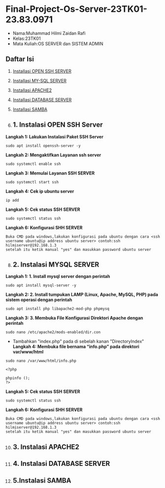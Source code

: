 # Final-Project-Os-Server-23TK01-23.83.0971
- Nama:Muhammad Hilmi Zaidan Rafi
- Kelas:23TK01
- Mata Kuliah:OS SERVER dan SISTEM ADMIN

## Daftar Isi
1. [Installasi OPEN SSH SERVER](#1.-Installasi-OPEN-SSH-SERVER)
2. [Installasi MY-SQL SERVER](#2.-Installasi-MY-SQL-SERVER)
3. [Installasi APACHE2](#3.-Installasi-APACHE2)
4. [Installasi DATABASE SERVER](#4.-Installasi-DATABASE-SERVER)
5. [Installasi SAMBA](#5.-Installasi-SAMBA)

6. ## 1. Instalasi OPEN SSH Server
**Langkah 1: Lakukan Instalasi Paket SSH Server**

```
sudo apt install openssh-server -y
```
**Langkah 2: Mengaktifkan Layanan ssh server**
```
sudo systemctl enable ssh
```
**Langkah 3: Memulai Layanan SSH SERVER**

```
sudo systemctl start ssh
```
**Langkah 4: Cek ip ubuntu server**
```
ip add
```
**Langkah 5: Cek status SSH SERVER**

```
sudo systemctl status ssh
```
**Langkah 6: Konfigurasi SHH SERVER**
```
Buka CMD pada windows,lakukan konfigurasi pada ubuntu dengan cara <ssh username ubuntu@ip address ubuntu server> contoh:ssh hilmiserver@192.168.1.3
setelah itu ketik manual "yes" dan masukkan password ubuntu server
```

8. ## 2. Instalasi MYSQL SERVER
 **Langkah 1: 1.	Install mysql server dengan perintah**

```
sudo apt install mysql-server -y
```
**Langkah 2: 2.	Install tumpukan LAMP (Linux, Apache, MySQL, PHP) pada sistem operasi dengan perintah**
```
sudo apt install php libapache2-mod-php phpmysq
```
**Langkah 3: 3.	Membuka File Konfigurasi Direktori Apache dengan perintah**

```
sudo nano /etc/apache2/mods-enabled/dir.con
```
- Tambahkan "index.php" pada di sebelah kanan "DirectoryIndex"
**Langkah 4: Membuka file bernama “info.php” pada direktori var/www/html**
```
sudo nano /var/www/html/info.php
```
```
<?php

phpinfo ();
?>
```

**Langkah 5: Cek status SSH SERVER**

```
sudo systemctl status ssh
```
**Langkah 6: Konfigurasi SHH SERVER**
```
Buka CMD pada windows,lakukan konfigurasi pada ubuntu dengan cara <ssh username ubuntu@ip address ubuntu server> contoh:ssh hilmiserver@192.168.1.3
setelah itu ketik manual "yes" dan masukkan password ubuntu server
```  
10. ## 3. Instalasi APACHE2
11. ## 4. Instalasi DATABASE SERVER
12. ## 5.Instalasi SAMBA
